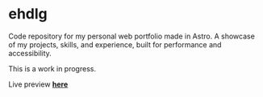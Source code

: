 # ehdlg

Code repository for my personal web portfolio made in Astro.
A showcase of my projects, skills, and experience, built for performance and
accessibility.

This is a work in progress.

Live preview [**here**](https://portfolio-gilt-pi-53.vercel.app/)
